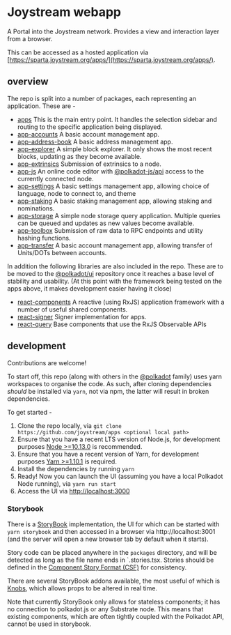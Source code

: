 # Joystream webapp

A Portal into the Joystream network. Provides a view and interaction layer from a browser.

This can be accessed as a hosted application via [https://sparta.joystream.org/apps/](https://sparta.joystream.org/apps/).

## overview

The repo is split into a number of packages, each representing an application. These are -

- [apps](packages/apps/) This is the main entry point. It handles the selection sidebar and routing to the specific application being displayed.
- [app-accounts](packages/app-accounts/) A basic account management app.
- [app-address-book](packages/app-address-book/) A basic address management app.
- [app-explorer](packages/app-explorer/) A simple block explorer. It only shows the most recent blocks, updating as they become available.
- [app-extrinsics](packages/app-extrinsics/) Submission of extrinsics to a node.
- [app-js](packages/app-js/) An online code editor with [@polkadot-js/api](https://github.com/polkadot-js/api/tree/master/packages/api) access to the currently connected node.
- [app-settings](packages/app-settings/) A basic settings management app, allowing choice of language, node to connect to, and theme
- [app-staking](packages/app-staking/) A basic staking management app, allowing staking and nominations.
- [app-storage](packages/app-storage/) A simple node storage query application. Multiple queries can be queued and updates as new values become available.
- [app-toolbox](packages/app-toolbox/) Submission of raw data to RPC endpoints and utility hashing functions.
- [app-transfer](packages/app-transfer/) A basic account management app, allowing transfer of Units/DOTs between accounts.

In addition the following libraries are also included in the repo. These are to be moved to the [@polkadot/ui](https://github.com/polkadot-js/ui/) repository once it reaches a base level of stability and usability. (At this point with the framework being tested on the apps above, it makes development easier having it close)

- [react-components](packages/react-components/) A reactive (using RxJS) application framework with a number of useful shared components.
- [react-signer](packages/react-signer/) Signer implementation for apps.
- [react-query](packages/react-query) Base components that use the RxJS Observable APIs

## development

Contributions are welcome!

To start off, this repo (along with others in the [@polkadot](https://github.com/polkadot-js/) family) uses yarn workspaces to organise the code. As such, after cloning dependencies _should_ be installed via `yarn`, not via npm, the latter will result in broken dependencies.

To get started -

1. Clone the repo locally, via `git clone https://github.com/joystream/apps <optional local path>`
2. Ensure that you have a recent LTS version of Node.js, for development purposes [Node >=10.13.0](https://nodejs.org/en/) is recommended.
3. Ensure that you have a recent version of Yarn, for development purposes [Yarn >=1.10.1](https://yarnpkg.com/docs/install) is required.
4. Install the dependencies by running `yarn`
5. Ready! Now you can launch the UI (assuming you have a local Polkadot Node running), via `yarn run start`
6. Access the UI via [http://localhost:3000](http://localhost:3000)

### Storybook

There is a [StoryBook](https://storybook.js.org) implementation, the UI for which can be started with `yarn storybook` and then accessed in a browser via http://localhost:3001 (and the server will open a new browser tab by default when it starts).

Story code can be placed anywhere in the `packages` directory, and will be detected as long as the file name ends in `.stories.tsx. Stories should be defined in the [Component Story Format (CSF)](https://storybook.js.org/docs/formats/component-story-format) for consistency.

There are several StoryBook addons available, the most useful of which is [Knobs](https://www.npmjs.com/package/@storybook/addon-knobs), which allows props to be altered in real time.

Note that currently StoryBook only allows for stateless components; it has no connection to polkadot.js or any Substrate node. This means that existing components, which are often tightly coupled with the Polkadot API, cannot be used in storybook.
